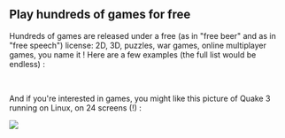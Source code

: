 <?php require("../../entete.php"); ?> <?php require("../../base.php"); ?>

<div id="corps">

<h2>Play hundreds of games for free</h2>

<p>Hundreds of games are released under a free (as in "free beer" and as in "free speech") license: 2D, 3D, puzzles, war games, online multiplayer games, you name it ! Here are a few examples (the full list would be endless) :</p>

<div id="items">

<?php all_games_from_file (); ?>

<br class="clearboth" />
</div>

<p>And if you're interested in games, you might like this picture of Quake 3 running on Linux, on 24 screens (!) :</p>

<p><a href="Images/quake_24_screens.jpg"><img src="Images/quake_24_screens_thumbnail.jpg" /></a></p>

</div>
</body>
</html>
